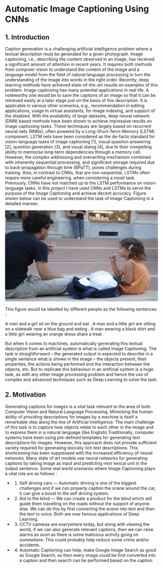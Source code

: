 # Automatic Image Captioning Using CNNs

## 1. Introduction

Caption generation is a challenging artificial intelligence problem where a textual description must be generated for a given photograph. Image captioning, i.e., describing the content observed in an image, has received a significant amount of attention in recent years. It requires both methods from computer vision to understand the content of the image and a language model from the field of natural language processing to turn the understanding of the image into words in the right order. Recently, deep learning methods have achieved state-of-the-art results on examples of this problem. 
Image captioning has many potential applications in real life. A noteworthy one would be to save the captions of an image so that it can be retrieved easily at a later stage just on the basis of this description. It is applicable in various other scenarios, e.g., recommendation in editing applications, usage in virtual assistants, for image indexing, and support of the disabled. With the availability of large datasets, deep neural network (DNN) based methods have been shown to achieve impressive results on image captioning tasks. These techniques are largely based on recurrent neural nets (RNNs), often powered by a Long-Short-Term-Memory (LSTM) component. LSTM nets have been considered as the de-facto standard for vision-language tasks of image captioning [1], visual question answering [2], question generation [3], and visual dialog [4], due to their compelling ability to memorise long-term dependencies through a memory cell. However, the complex addressing and overwriting mechanism combined with inherently sequential processing, and significant storage required due to back-propagation through time (BPaTT), poses challenges during training. Also, in contrast to CNNs, that are non-sequential, LSTMs often require more careful engineering, when considering a novel task. Previously, CNNs have not matched up to the LSTM performance on vision-language tasks. In this project I have used CNNs and LSTMs to serve the purpose of the Image Captioning and achieve decent accuracy.  Figure shown below can be used to understand the task of Image Captioning in a detailed manner. 




<img src="Image/Sample IC.jpg" style="width:800px;height:300px;">



This figure would be labelled by different people as the following sentences : 

A man and a girl sit on the ground and eat .
A man and a little girl are sitting on a sidewalk near a blue bag and eating .
A man wearing a black shirt and a little girl wearing an orange dress share a treat .

But when it comes to machines, automatically generating this textual description from an artificial system is what is called Image Captioning. The task is straightforward – the generated output is expected to describe in a single sentence what is shown in the image – the objects present, their properties, the actions being performed and the interaction between the objects, etc. But to replicate this behaviour in an artificial system is a huge task, as with any other image processing problem and hence the use of complex and advanced techniques such as Deep Learning to solve the task.


## 2. Motivation

Generating captions for images is a vital task relevant to the area of both Computer Vision and Natural Language Processing. Mimicking the human ability of providing descriptions for images by a machine is itself a remarkable step along the line of Artificial Intelligence. The main challenge of this task is to capture how objects relate to each other in the image and to express them in a natural language (like English).Traditionally, computer systems have been using pre-defined templates for generating text descriptions for images. However, this approach does not provide sufficient variety required for generating lexically rich text descriptions. This shortcoming has been suppressed with the increased efficiency of neural networks. Many state of art models use neural networks for generating captions by taking image as input and predicting next lexical unit in the output sentence. Some real world scenarios where Image Captioning plays a vital role are as follows :
* 1. Self driving cars — Automatic driving is one of the biggest challenges and if we can properly caption the scene around the car, it can give a boost to the self driving system.
* 2. Aid to the blind — We can create a product for the blind which will guide them travelling on the roads without the support of anyone else. We can do this by first converting the scene into text and then the text to voice. Both are now famous applications of Deep Learning.
* 3. CCTV cameras are everywhere today, but along with viewing the world, if we can also generate relevant captions, then we can raise alarms as soon as there is some malicious activity going on somewhere. This could probably help reduce some crime and/or accidents.
* 4. Automatic Captioning can help, make Google Image Search as good as Google Search, as then every image could be first converted into a caption and then search can be performed based on the caption.



